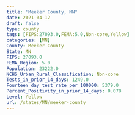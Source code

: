```yaml
---
title: "Meeker County, MN"
date: 2021-04-12
draft: false
type: county
tags: [FIPS:27093.0,FEMA:5.0,Non-core,Yellow]
categories: [MN]
County: Meeker County
State: MN
FIPS: 27093.0
FEMA_Region: 5.0
Population: 23222.0
NCHS_Urban_Rural_Classification: Non-core
Tests_in_prior_14_days: 1249.0
Fourteen_day_test_rate_per_100000: 5379.0
Percent_Positivity_in_prior_14_days: 0.078
Level: Yellow
url: /states/MN/meeker-county
---
```



